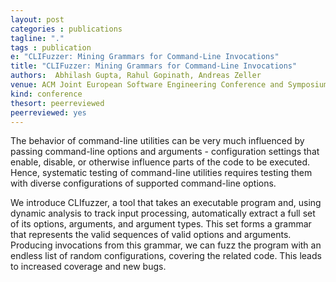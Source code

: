 ```yaml
---
layout: post
categories : publications
tagline: "."
tags : publication
e: "CLIFuzzer: Mining Grammars for Command-Line Invocations"
title: "CLIFuzzer: Mining Grammars for Command-Line Invocations"
authors:  Abhilash Gupta, Rahul Gopinath, Andreas Zeller
venue: ACM Joint European Software Engineering Conference and Symposium on the Foundations of Software Engineering
kind: conference
thesort: peerreviewed
peerreviewed: yes
---
```


The behavior of command-line utilities can be very much influenced by passing command-line options and arguments - configuration settings that enable, disable, or otherwise influence parts of the code to be executed. Hence, systematic testing of command-line utilities requires testing them with diverse configurations of supported command-line options.

We introduce CLIfuzzer, a tool that takes an executable program and, using dynamic analysis to track input processing, automatically extract a full set of its options, arguments, and argument types. This set forms a grammar that represents the valid sequences of valid options and arguments. Producing invocations from this grammar, we can fuzz the program with an endless list of random configurations, covering the related code. This leads to increased coverage and new bugs.

[<em class="fa fa-book fa-lg" aria-hidden="true"></em>](/resources/fse2022/gupta2022clifuzzer.pdf "paper")
[<em class="fa fa-bookmark-o fa-lg" aria-hidden="true"></em>](https://raw.githubusercontent.com/rahulgopinath/rahulgopinath.github.io/master/resources/fse2022/guptha2022clifuzzer.bib "reference")
[<em class="fa fa-desktop" aria-hidden="true"></em>](https://speakerdeck.com/rahulgopinath/clifuzzer-mining-grammars-for-command-line-invocations "presentation")
